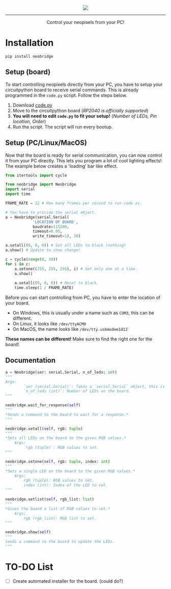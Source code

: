 <p align="center">
  <img src="https://github.com/porplax/neobridge/assets/66521670/23d60ffd-23db-4962-be2c-74dc497fe5ad">
</p>

--------

<p align="center">Control your neopixels from your PC!</p>

# Installation
`pip install neobridge`
## Setup (board)
To start controlling neopixels directly from your PC, you have to setup your circuitpython board to receive serial commands. This is already programmed in the `code.py` script. Follow the steps below.
1. Download [code.py](https://github.com/porplax/neobridge/blob/master/src/neobridge/code.py)
2. Move to the circuitpython board (*RP2040 is officially supported*)
3. **You will need to edit `code.py` to fit your setup!** (*Number of LEDs, Pin location, Order*)
4. Run the script.
The script will run every bootup.

## Setup (PC/Linux/MacOS)
Now that the board is ready for serial communication, you can now control it from your PC directly. This lets you program a lot of cool lighting effects! The example below creates a 'loading' bar like effect.
```py
from itertools import cycle

from neobridge import Neobridge
import serial
import time

FRAME_RATE = 12 # How many frames per second to run code as.

# You have to provide the serial object.
a = Neobridge(serial.Serial(
            'LOCATION OF BOARD',
            baudrate=115200,
            timeout=0.05,
            write_timeout=1), 30)

a.setall((0, 0, 0)) # Set all LEDs to black (nothing)
a.show() # Update to show change!

c = cycle(range(0, 30))
for i in c:
    a.setone((255, 255, 255), i) # Set only one at a time.
    a.show()
    
    a.setall((0, 0, 0)) # Reset to black.
    time.sleep(1 / FRAME_RATE)
```
Before you can start controlling from PC, you have to enter the location of your board.
- On Windows, this is usually under a name such as `COM3`, this can be different.
- On Linux, it looks like `/dev/ttyACM0`
- On MacOS, the name looks like `/dev/tty.usbmodem1d12`


**These names can be different!**
Make sure to find the right one for the board!
## Documentation
```py
a = Neobridge(ser: serial.Serial, n_of_leds: int)
"""
Args:
        `ser (serial.Serial)`: Takes a `serial.Serial` object, this is from **pyserial**
        `n_of_leds (int)`: Number of LEDs on the board.
"""
```

```py
neobridge.wait_for_response(self)
"""
*Sends a command to the board to wait for a response.*
"""
```

```py
neobridge.setall(self, rgb: tuple)
"""
*Sets all LEDs on the board to the given RGB values.*
    Args:
        `rgb (tuple)`: RGB values to set.
"""
```

```py
neobridge.setone(self, rgb: tuple, index: int)
"""
*Sets a single LED on the board to the given RGB values.*
    Args:
        rgb (tuple): RGB values to set.
        index (int): Index of the LED to set.
"""
```

```py
neobridge.setlist(self, rgb_list: list)
"""
*Gives the board a list of RGB values to set.*
    Args:
        rgb (rgb_list): RGB list to set.
"""
```

```py
neobridge.show(self)
"""
Sends a command to the board to update the LEDs.
"""
```
# TO-DO List
- [ ] Create automated installer for the board. (could do?)
